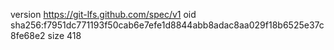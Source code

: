 version https://git-lfs.github.com/spec/v1
oid sha256:f7951dc771193f50cab6e7efe1d8844abb8adac8aa029f18b6525e37c8fe68e2
size 418
